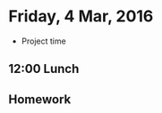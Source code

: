 Friday,  4 Mar, 2016
====================

* Project time

12:00 Lunch
-----------

Homework
--------
